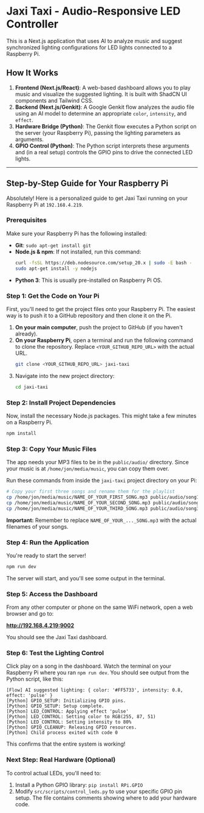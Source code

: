 # Jaxi Taxi - Audio-Responsive LED Controller

This is a Next.js application that uses AI to analyze music and suggest synchronized lighting configurations for LED lights connected to a Raspberry Pi.

## How It Works

1.  **Frontend (Next.js/React)**: A web-based dashboard allows you to play music and visualize the suggested lighting. It is built with ShadCN UI components and Tailwind CSS.
2.  **Backend (Next.js/Genkit)**: A Google Genkit flow analyzes the audio file using an AI model to determine an appropriate `color`, `intensity`, and `effect`.
3.  **Hardware Bridge (Python)**: The Genkit flow executes a Python script on the server (your Raspberry Pi), passing the lighting parameters as arguments.
4.  **GPIO Control (Python)**: The Python script interprets these arguments and (in a real setup) controls the GPIO pins to drive the connected LED lights.

---

## Step-by-Step Guide for Your Raspberry Pi

Absolutely! Here is a personalized guide to get Jaxi Taxi running on your Raspberry Pi at `192.168.4.219`.

### Prerequisites

Make sure your Raspberry Pi has the following installed:

*   **Git**: `sudo apt-get install git`
*   **Node.js & npm**: If not installed, run this command:
    ```bash
    curl -fsSL https://deb.nodesource.com/setup_20.x | sudo -E bash -
    sudo apt-get install -y nodejs
    ```
*   **Python 3**: This is usually pre-installed on Raspberry Pi OS.

### Step 1: Get the Code on Your Pi

First, you'll need to get the project files onto your Raspberry Pi. The easiest way is to push it to a GitHub repository and then clone it on the Pi.

1.  **On your main computer**, push the project to GitHub (if you haven't already).
2.  **On your Raspberry Pi**, open a terminal and run the following command to clone the repository. Replace `<YOUR_GITHUB_REPO_URL>` with the actual URL.
    ```bash
    git clone <YOUR_GITHUB_REPO_URL> jaxi-taxi
    ```
3.  Navigate into the new project directory:
    ```bash
    cd jaxi-taxi
    ```

### Step 2: Install Project Dependencies

Now, install the necessary Node.js packages. This might take a few minutes on a Raspberry Pi.

```bash
npm install
```

### Step 3: Copy Your Music Files

The app needs your MP3 files to be in the `public/audio/` directory. Since your music is at `/home/jon/media/music`, you can copy them over.

Run these commands from inside the `jaxi-taxi` project directory on your Pi:

```bash
# Copy your first three songs and rename them for the playlist
cp /home/jon/media/music/NAME_OF_YOUR_FIRST_SONG.mp3 public/audio/song1.mp3
cp /home/jon/media/music/NAME_OF_YOUR_SECOND_SONG.mp3 public/audio/song2.mp3
cp /home/jon/media/music/NAME_OF_YOUR_THIRD_SONG.mp3 public/audio/song3.mp3
```

**Important:** Remember to replace `NAME_OF_YOUR_..._SONG.mp3` with the actual filenames of your songs.

### Step 4: Run the Application

You're ready to start the server!

```bash
npm run dev
```

The server will start, and you'll see some output in the terminal.

### Step 5: Access the Dashboard

From any other computer or phone on the same WiFi network, open a web browser and go to:

**http://192.168.4.219:9002**

You should see the Jaxi Taxi dashboard.

### Step 6: Test the Lighting Control

Click play on a song in the dashboard. Watch the terminal on your Raspberry Pi where you ran `npm run dev`. You should see output from the Python script, like this:

```
[Flow] AI suggested lighting: { color: '#FF5733', intensity: 0.8, effect: 'pulse' }
[Python] GPIO_SETUP: Initializing GPIO pins.
[Python] GPIO_SETUP: Setup complete.
[Python] LED_CONTROL: Applying effect 'pulse'
[Python] LED_CONTROL: Setting color to RGB(255, 87, 51)
[Python] LED_CONTROL: Setting intensity to 80%
[Python] GPIO_CLEANUP: Releasing GPIO resources.
[Python] Child process exited with code 0
```

This confirms that the entire system is working!

### Next Step: Real Hardware (Optional)

To control actual LEDs, you'll need to:
1.  Install a Python GPIO library: `pip install RPi.GPIO`
2.  Modify `src/scripts/control_leds.py` to use your specific GPIO pin setup. The file contains comments showing where to add your hardware code.
